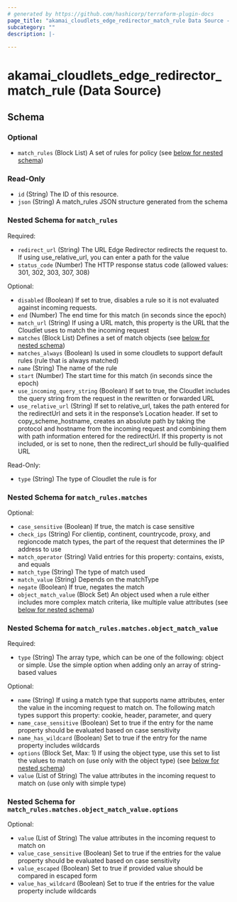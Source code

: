 ```yaml
---
# generated by https://github.com/hashicorp/terraform-plugin-docs
page_title: "akamai_cloudlets_edge_redirector_match_rule Data Source - akamai"
subcategory: ""
description: |-
  
---
```


# akamai_cloudlets_edge_redirector_match_rule (Data Source)





<!-- schema generated by tfplugindocs -->
## Schema

### Optional

- `match_rules` (Block List) A set of rules for policy (see [below for nested schema](#nestedblock--match_rules))

### Read-Only

- `id` (String) The ID of this resource.
- `json` (String) A match_rules JSON structure generated from the schema

<a id="nestedblock--match_rules"></a>
### Nested Schema for `match_rules`

Required:

- `redirect_url` (String) The URL Edge Redirector redirects the request to. If using use_relative_url, you can enter a path for the value
- `status_code` (Number) The HTTP response status code (allowed values: 301, 302, 303, 307, 308)

Optional:

- `disabled` (Boolean) If set to true, disables a rule so it is not evaluated against incoming requests.
- `end` (Number) The end time for this match (in seconds since the epoch)
- `match_url` (String) If using a URL match, this property is the URL that the Cloudlet uses to match the incoming request
- `matches` (Block List) Defines a set of match objects (see [below for nested schema](#nestedblock--match_rules--matches))
- `matches_always` (Boolean) Is used in some cloudlets to support default rules (rule that is always matched)
- `name` (String) The name of the rule
- `start` (Number) The start time for this match (in seconds since the epoch)
- `use_incoming_query_string` (Boolean) If set to true, the Cloudlet includes the query string from the request in the rewritten or forwarded URL
- `use_relative_url` (String) If set to relative_url, takes the path entered for the redirectUrl and sets it in the response’s Location header. If set to copy_scheme_hostname, creates an absolute path by taking the protocol and hostname from the incoming request and combining them with path information entered for the redirectUrl. If this property is not included, or is set to none, then the redirect_url should be fully-qualified URL

Read-Only:

- `type` (String) The type of Cloudlet the rule is for

<a id="nestedblock--match_rules--matches"></a>
### Nested Schema for `match_rules.matches`

Optional:

- `case_sensitive` (Boolean) If true, the match is case sensitive
- `check_ips` (String) For clientip, continent, countrycode, proxy, and regioncode match types, the part of the request that determines the IP address to use
- `match_operator` (String) Valid entries for this property: contains, exists, and equals
- `match_type` (String) The type of match used
- `match_value` (String) Depends on the matchType
- `negate` (Boolean) If true, negates the match
- `object_match_value` (Block Set) An object used when a rule either includes more complex match criteria, like multiple value attributes (see [below for nested schema](#nestedblock--match_rules--matches--object_match_value))

<a id="nestedblock--match_rules--matches--object_match_value"></a>
### Nested Schema for `match_rules.matches.object_match_value`

Required:

- `type` (String) The array type, which can be one of the following: object or simple. Use the simple option when adding only an array of string-based values

Optional:

- `name` (String) If using a match type that supports name attributes, enter the value in the incoming request to match on. The following match types support this property: cookie, header, parameter, and query
- `name_case_sensitive` (Boolean) Set to true if the entry for the name property should be evaluated based on case sensitivity
- `name_has_wildcard` (Boolean) Set to true if the entry for the name property includes wildcards
- `options` (Block Set, Max: 1) If using the object type, use this set to list the values to match on (use only with the object type) (see [below for nested schema](#nestedblock--match_rules--matches--object_match_value--options))
- `value` (List of String) The value attributes in the incoming request to match on (use only with simple type)

<a id="nestedblock--match_rules--matches--object_match_value--options"></a>
### Nested Schema for `match_rules.matches.object_match_value.options`

Optional:

- `value` (List of String) The value attributes in the incoming request to match on
- `value_case_sensitive` (Boolean) Set to true if the entries for the value property should be evaluated based on case sensitivity
- `value_escaped` (Boolean) Set to true if provided value should be compared in escaped form
- `value_has_wildcard` (Boolean) Set to true if the entries for the value property include wildcards

